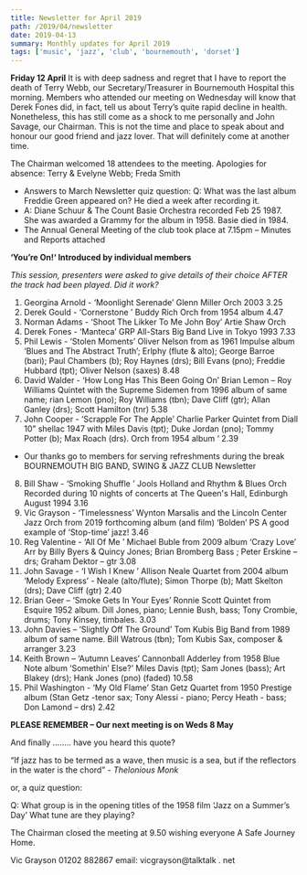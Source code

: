 ```yaml
---
title: Newsletter for April 2019
path: /2019/04/newsletter
date: 2019-04-13
summary: Monthly updates for April 2019
tags: ['music', 'jazz', 'club', 'bournemouth', 'dorset']
---
```


__Friday 12 April__ It is with deep sadness and regret that I have to report
the death of Terry Webb, our Secretary/Treasurer in Bournemouth
Hospital this morning. Members who attended our meeting on Wednesday
will know that Derek Fones did, in fact, tell us about Terry’s quite rapid
decline in health. Nonetheless, this has still come as a shock to me
personally and John Savage, our Chairman. This is not the time and
place to speak about and honour our good friend and jazz lover. That
will definitely come at another time.

The Chairman welcomed 18 attendees to the meeting. Apologies for absence: Terry & Evelyne Webb;
Freda Smith

* Answers to March Newsletter quiz question: Q: What was the last album Freddie Green appeared
on? He died a week after recording it.
* A: Diane Schuur & The Count Basie Orchestra recorded Feb 25 1987. She was awarded a Grammy
for the album in 1958. Basie died in 1984.
* The Annual General Meeting of the club took place at 7.15pm – Minutes and Reports attached

__‘You’re On!‘ Introduced by individual members__

_This session, presenters were asked to give details of their choice AFTER the track had been
played. Did it work?_

1. Georgina Arnold - ‘Moonlight Serenade’ Glenn Miller Orch 2003 3.25
2. Derek Gould - ‘Cornerstone ’ Buddy Rich Orch from 1954 album 4.47
3. Norman Adams - ‘Shoot The Likker To Me John Boy’ Artie Shaw Orch
4. Derek Fones - ‘Manteca’ GRP All-Stars Big Band Live in Tokyo 1993 7.33
5. Phil Lewis - ‘Stolen Moments’ Oliver Nelson from as 1961 Impulse album ‘Blues and The Abstract Truth’;
Erlphy (flute & alto); George Barroe (bari); Paul Chambers (b); Roy Haynes (drs); Bill Evans (pno); Freddie
Hubbard (tpt); Oliver Nelson (saxes) 8.48
6. David Walder - ‘How Long Has This Been Going On’ Brian Lemon – Roy Williams Quintet with the Supreme
Sidemen from 1996 album of same name; rian Lemon (pno); Roy Williams (tbn); Dave Cliff (gtr); Allan Ganley
(drs); Scott Hamilton (tnr) 5.38
7. John Cooper - ‘Scrapple For The Apple’ Charlie Parker Quintet from Diall 10” shellac 1947 with Miles Davis
(tpt); Duke Jordan (pno); Tommy Potter (b); Max Roach (drs). Orch from 1954 album ‘ 2.39
* Our thanks go to members for serving refreshments during the break
BOURNEMOUTH BIG BAND,
SWING & JAZZ CLUB Newsletter
8. Bill Shaw - ‘Smoking Shuffle ’ Jools Holland and Rhythm & Blues Orch Recorded during 10 nights of concerts
at The Queen's Hall, Edinburgh August 1994 3.16
9. Vic Grayson - ‘Timelessness’ Wynton Marsalis and the Lincoln Center Jazz Orch from 2019 forthcoming album
(and film) ‘Bolden’ PS A good example of ‘Stop-time’ jazz! 3.46
10. Reg Valentine - ‘All Of Me ’ Michael Buble from 2009 album ‘Crazy Love’ Arr by Billy Byers & Quincy
Jones; Brian Bromberg Bass ; Peter Erskine – drs; Graham Dektor – gtr 3.08
11. John Savage - ‘I Wish I Knew ’ Allison Neale Quartet from 2004 album ‘Melody Express’ - Neale (alto/flute);
Simon Thorpe (b); Matt Skelton (drs); Dave Cliff (gtr) 2.40
12. Brian Geer – ‘Smoke Gets In Your Eyes’ Ronnie Scott Quintet from Esquire 1952 album. Dill Jones, piano;
Lennie Bush, bass; Tony Crombie, drums; Tony Kinsey, timbales. 3.03
13. John Davies – ‘Slightly Off The Ground’ Tom Kubis Big Band from 1989 album of same name. Bill Watrous
(tbn); Tom Kubis Sax, composer & arranger 3.23
14. Keith Brown – ‘Autumn Leaves’ Cannonball Adderley from 1958 Blue Note album ‘Somethin’ Else?’ Miles
Davis (tpt); Sam Jones (bass); Art Blakey (drs); Hank Jones (pno) (faded) 10.58
15. Phil Washington - ‘My Old Flame’ Stan Getz Quartet from 1950 Prestige album (Stan Getz -tenor sax; Tony
Alessi - piano; Percy Heath - bass; Don Lamond – drs) 2.42

__PLEASE REMEMBER – Our next meeting is on Weds 8 May__

And finally …….. have you heard this quote?

“If jazz has to be termed as a wave, then music is a sea, but if the reflectors in the water is
the chord” - _Thelonious Monk_

or, a quiz question:

Q: What group is in the opening titles of the 1958 film ‘Jazz on a Summer’s
Day’ What tune are they playing?

The Chairman closed the meeting at 9.50 wishing everyone A Safe Journey Home.

Vic Grayson 01202 882867 email: vicgrayson@talktalk . net